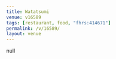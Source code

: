 ```yaml
---
title: Watatsumi
venue: v16589
tags: [restaurant, food, "fhrs:414671"]
permalink: /v/16589/
layout: venue
---
```

null